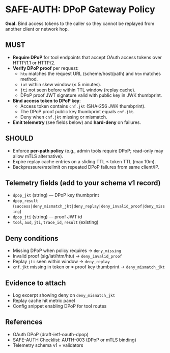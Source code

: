 # SAFE-AUTH: DPoP Gateway Policy

**Goal.** Bind access tokens to the caller so they cannot be replayed from another client or network hop.

## MUST
- **Require DPoP** for tool endpoints that accept OAuth access tokens over HTTP/1.1 or HTTP/2.
- **Verify DPoP proof** per request:
  - `htu` matches the request URL (scheme/host/path) and `htm` matches method.
  - `iat` within skew window (≤ 5 minutes).
  - `jti` not seen before within TTL window (replay cache).
  - DPoP proof JWT signature valid with public key in JWK thumbprint.
- **Bind access token to DPoP key**:
  - Access token contains `cnf.jkt` (SHA-256 JWK thumbprint).
  - The DPoP proof public key thumbprint equals `cnf.jkt`.
  - Deny when `cnf.jkt` missing or mismatch.
- **Emit telemetry** (see fields below) and **hard-deny** on failures.

## SHOULD
- Enforce **per-path policy** (e.g., admin tools require DPoP; read-only may allow mTLS alternative).
- Expire replay cache entries on a sliding TTL ≤ token TTL (max 10m).
- Backpressure/ratelimit on repeated DPoP failures from same client/IP.

## Telemetry fields (add to your schema v1 record)
- `dpop_jkt` (string) — DPoP key thumbprint
- `dpop_result` (`success|deny_mismatch_jkt|deny_replay|deny_invalid_proof|deny_missing`)
- `dpop_jti` (string) — proof JWT id
- `tool`, `aud`, `jti`, `trace_id`, `result` (existing)

## Deny conditions
- Missing DPoP when policy requires → `deny_missing`
- Invalid proof (sig/iat/htm/htu) → `deny_invalid_proof`
- Replay `jti` seen within window → `deny_replay`
- `cnf.jkt` missing in token or ≠ proof key thumbprint → `deny_mismatch_jkt`

## Evidence to attach
- Log excerpt showing deny on `deny_mismatch_jkt`
- Replay cache hit metric panel
- Config snippet enabling DPoP for tool routes

## References
- OAuth DPoP (draft-ietf-oauth-dpop)
- SAFE-AUTH Checklist: AUTH-003 (DPoP or mTLS binding)
- Telemetry schema v1 + validators
